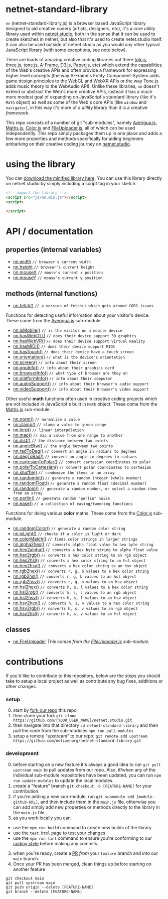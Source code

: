 # netnet-standard-library

`nn` (netnet-standard-library.js) is a browser based JavaScript library designed to aid creative coders (artists, designers, etc), it's a core *utility* library used within [netnet.studio](https://netnet.studio); both in the sense that it can be used to create sketches in netnet, but also that it's used to create netet.studio itself. It can also be used outside of netnet.studio as you would any other typical JavaScript library (with some exceptions, see note below).

There are loads of amazing creative coding libraries out there ([p5.js](https://p5js.org/), [three.js](https://threejs.org/), [tone.js](https://tonejs.github.io/), [A-Frame](https://aframe.io/), [D3.js](https://d3js.org/), [Paper.js](http://paperjs.org/), etc) which extend the capabilities of the Web's creative APIs and often provide a framework for expressing higher level concepts (the way A-Frame's Entity-Component-System adds game design principles to the WebGL and WebXR APIs or the way Tone.js adds music theory to the WebAudio API). Unlike these libraries, `nn` doesn't extend or abstract the Web's more creative APIs, instead it has a much more modest goal of expanding on JavaScript's standard library (like it's `Math` object) as well as some of the Web's core APIs (like `window` and `navigator`), in this way it's more of a *utility* library than it is a creative *framework*.

This repo consists of a number of git "sub-modules", namely [Averigua.js](https://github.com/nbriz/Averigua),  [Maths.js](https://github.com/nbriz/Maths), [Color.js](https://github.com/nbriz/Color) and [FileUploader.js](https://github.com/nbriz/FileUploader), all of which can be used independently. This repo simply packages them up in one place and adds a few more properties and methods specifically for aiding beginners embarking on their creative coding journey on [netnet.studio](https://netnet.studio).

# using the library

<!-- TODO: replace this w/a "getting started" which links to `docs/getting-started.md` which explains how u can write vanilla JS code (but w/less lines than native code) to do some basic/intro creative coding stuff >> link to examples running in netnet.studio -->

You can [download the minified library here](https://raw.githubusercontent.com/netizenorg/netnet-standard-library/main/build/nn.min.js). You can use this library directly on netnet.studio by simply including a script tag in your sketch.

```html
<!-- import the library -->
<script src="js/nn.min.js"></script>
<script>

</script>
```

# API / documentation

## properties (internal variables)

- [nn.width](docs/API.md#width) `// browser's current width`
- [nn.height](docs/API.md#height) `// browser's current height`
- [nn.mouseX](docs/API.md#mouseX) `// mouse's current x position`
- [nn.mouseY](docs/API.md#mouseY) `// mouse's current y position`

## methods (internal functions)

- [nn.fetch()](docs/API.md#fetch) `// a version of fetch() which gets around CORS issues`

Functions for detecting useful information about your visitor's device. These come from the [Averigua.js](https://github.com/nbriz/Averigua) sub-module.

- [nn.isMobile()](docs/API.md#isMobile) `// is the visitor on a mobile device`
- [nn.hasWebGL()](docs/API.md#hasWebGL) `// does their device support 3D graphics`
- [nn.hasWebVR()](docs/API.md#hasWebVR) `// does their device support Virtual Reality`
- [nn.hasMIDI()](docs/API.md#hasMIDI) `// does their device support MIDI`
- [nn.hasTouch()](docs/API.md#hasTouch) `// does their device have a touch screen`
- [nn.orientation()](docs/API.md#orientation) `// what is the device's orientation`
- [nn.screen()](docs/API.md#screen) `// info about their screen`
- [nn.gpuInfo()](docs/API.md#gpuInfo) `// info about their graphics card`
- [nn.browserInfo()](docs/API.md#browserInfo) `// what type of browser are they on`
- [nn.platformInfo()](docs/API.md#platformInfo) `// info about their computer`
- [nn.audioSupport()](docs/API.md#audioSupport) `// info about their browser's audio support`
- [nn.videoSupport()](docs/API.md#videoSupport) `// info about their browser's video support`

Other useful **math** functions often used in creative coding projects which are not included in JavaScript's built in `Math` object. These come from the [Maths.js](https://github.com/nbriz/Maths) sub-module.

- [nn.norm()](docs/API.md#norm) `// normalize a value`
- [nn.clamp()](docs/API.md#clamp) `// clamp a value to given range`
- [nn.lerp()](docs/API.md#lerp) `// linear interpolation`
- [nn.map()](docs/API.md#map) `// map a value from one range to another`
- [nn.dist()](docs/API.md#dist) `// the distance between two points`
- [nn.angleBtw()](docs/API.md#angleBtw) `// the angle between two points`
- [nn.radToDeg()](docs/API.md#radToDeg) `// convert an angle in radians to degrees`
- [nn.degToRad()](docs/API.md#degToRad) `// convert an angle in degrees to radians`
- [nn.cartesianToPolar()](docs/API.md#cartesianToPolar) `// convert cartesian coordinates to polar`
- [nn.polarToCartesian()](docs/API.md#polarToCartesian) `// convert polar coordinates to cartesian`
- [nn.shuffle()](docs/API.md#shuffle) `// randomize the items in an array`
- [nn.randomInt()](docs/API.md#randomInt) `// generate a random integer (whole number)`
- [nn.randomFloat()](docs/API.md#randomFloat) `// generate a random float (decimal number)`
- [nn.random()](docs/API.md#random) `// generate a random number, or select a random item from an array`
- [nn.perlin()](docs/API.md#perlin) `// generate random "perlin" noise`
- [nn.ease()](docs/API.md#ease) `// a collection of easing/tweening functions`

Functions for doing various **color** maths. These come from the [Color.js](https://github.com/nbriz/Color) sub-module.

- [nn.randomColor()](docs/API.md#randomColor) `// generate a random color string`
- [nn.isLight()](docs/API.md#isLight) `// checks if a color is light or dark`
- [nn.colorMatch()](docs/API.md#colorMatch) `// finds color strings in larger strings`
- [nn.alpha2hex()](docs/API.md#alpha2hex) `// converts alpha float value to hex byte string`
- [nn.hex2alpha()](docs/API.md#hex2alpha) `// converts a hex byte string to alpha float value`
- [nn.hex2rgb()](docs/API.md#hex2rgb) `// converts a hex color string to an rgb object`
- [nn.hex2hsl()](docs/API.md#hex2hsl) `// converts a hex color string to an hsl object`
- [nn.hex2hsv()](docs/API.md#hex2hsv) `// converts a hex color string to an hsv object`
- [nn.rgb2hex()](docs/API.md#rgb2hex) `// converts r, g, b values to a hex color string`
- [nn.rgb2hsl()](docs/API.md#rgb2hsl) `// converts r, g, b values to an hsl object`
- [nn.rgb2hsv()](docs/API.md#rgb2hsv) `// converts r, g, b values to an hsv object`
- [nn.hsl2hex()](docs/API.md#hsl2hex) `// converts h, s, l values to a hex color string`
- [nn.hsl2rgb()](docs/API.md#hsl2rgb) `// converts h, s, l values to an rgb object`
- [nn.hsl2hsv()](docs/API.md#hsl2hsv) `// converts h, s, l values to an hsv object`
- [nn.hsv2hex()](docs/API.md#hsv2hex) `// converts h, s, v values to a hex color string`
- [nn.hsv2rgb()](docs/API.md#hsv2rgb) `// converts h, s, v values to an rgb object`
- [nn.hsv2hsl()](docs/API.md#hsv2hsl) `// converts h, s, v values to an hsl object`


## classes

- [nn.FileUploader](docs/API.md#FileUploader) *This comes from the [FileUploader.js](https://github.com/nbriz/FileUploader) sub-module.*

<!-- TOOD: move this into it's own `docs/contributors.md` && link to it in the intro -->

# contributions

If you'd like to contribute to this repository, below are the steps you should take to setup a local project as well as contribute any bug fixes, additions or other changes.

### setup
0. start by [fork our repo](https://github.com/netizenorg/netnet-standard-library/fork) this repo
1. then clone your fork `git clone https://github.com/[YOUR_USER_NAME]/netnet.studio.git`
2. then navigate into that directory `cd netnet-standard-library` and then pull the code from the sub-modules `npm run pull-modules`
3. setup a remote "upstream" to our repo: `git remote add upstream https://github.com/netizenorg/netnet-standard-library.git`

### development

0. before starting on a new feature it's always a good idea to run `git pull upstream main` to pull updates from our repo. Also, if/when any of the individual sub-module repositories have been updated, you can run `npm run update-modules` to update the local modules.
1. create a "feature" branch `git checkout -b [FEATURE-NAME]` for your contribution.
2. if you're adding a new sub-module, run `git submodule add [module-github-URL]`, and then include them in the `main.js` file, otherwise you can add simply add new properties or methods directly to the library in the `main.js` file.
3. as you work locally you can
  - use the `npm run build` command to create new builds of the library
  - use the `test.html` page to test your changes
  - use the `npm run lint` command to ensure you're conforming to our [coding style](https://standardjs.com/) before making any commits.
3. when you're ready, create a [PR](https://github.com/netizenorg/netnet-standard-library/pulls) *from* your `feature` branch and *into* our `main` branch.
4. Once your PR has been merged, clean things up before starting on another feature
```
git checkout main
git pull upstream main
git push origin --delete [FEATURE-NAME]
git branch --delete [FEATURE-NAME]
```
